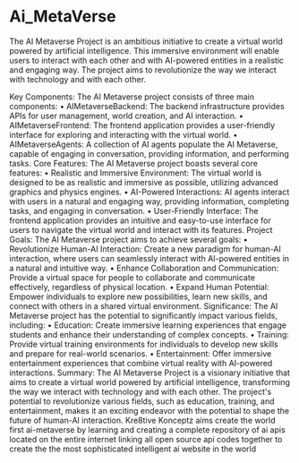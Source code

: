 # Ai_MetaVerse
The AI Metaverse Project is an ambitious initiative to create a virtual world powered by artificial intelligence. This immersive environment will enable users to interact with each other and with AI-powered entities in a realistic and engaging way. The project aims to revolutionize the way we interact with technology and with each other.


Key Components:
The AI Metaverse project consists of three main components:
• AIMetaverseBackend: The backend infrastructure provides APIs for user management, world creation, and AI interaction.
• AIMetaverseFrontend: The frontend application provides a user-friendly interface for exploring and interacting with the virtual world.
• AIMetaverseAgents: A collection of AI agents populate the AI Metaverse, capable of engaging in conversation, providing information, and performing tasks.
Core Features:
The AI Metaverse project boasts several core features:
• Realistic and Immersive Environment: The virtual world is designed to be as realistic and immersive as possible, utilizing advanced graphics and physics engines.
• AI-Powered Interactions: AI agents interact with users in a natural and engaging way, providing information, completing tasks, and engaging in conversation.
• User-Friendly Interface: The frontend application provides an intuitive and easy-to-use interface for users to navigate the virtual world and interact with its features.
Project Goals:
The AI Metaverse project aims to achieve several goals:
• Revolutionize Human-AI Interaction: Create a new paradigm for human-AI interaction, where users can seamlessly interact with AI-powered entities in a natural and intuitive way.
• Enhance Collaboration and Communication: Provide a virtual space for people to collaborate and communicate effectively, regardless of physical location.
• Expand Human Potential: Empower individuals to explore new possibilities, learn new skills, and connect with others in a shared virtual environment.
Significance:
The AI Metaverse project has the potential to significantly impact various fields, including:
• Education: Create immersive learning experiences that engage students and enhance their understanding of complex concepts.
• Training: Provide virtual training environments for individuals to develop new skills and prepare for real-world scenarios.
• Entertainment: Offer immersive entertainment experiences that combine virtual reality with AI-powered interactions.
Summary:
The AI Metaverse Project is a visionary initiative that aims to create a virtual world powered by artificial intelligence, transforming the way we interact with technology and with each other. The project's potential to revolutionize various fields, such as education, training, and entertainment, makes it an exciting endeavor with the potential to shape the future of human-AI interaction.
Kre8tive Konceptz aims create the world first ai-metaverse by learning and creating a complete repository of ai apis located on the entire internet linking all open source api codes together to create the the most sophisticated intelligent ai website in the world
